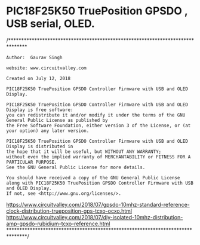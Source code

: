 PIC18F25K50 TruePosition GPSDO , USB serial, OLED.
===
/*******************************************************************************
    
    Author:  Gaurav Singh
    
    website: www.circuitvalley.com 
    
    Created on July 12, 2018
    
    PIC18F25K50 TruePosition GPSDO Controller Firmware with USB and OLED Display.

    PIC18F25K50 TruePosition GPSDO Controller Firmware with USB and OLED Display is free software: 
    you can redistribute it and/or modify it under the terms of the GNU General Public License as published by
    the Free Software Foundation, either version 3 of the License, or (at your option) any later version.

    PIC18F25K50 TruePosition GPSDO Controller Firmware with USB and OLED Display is distributed in 
    the hope that it will be useful, but WITHOUT ANY WARRANTY; 
    without even the implied warranty of MERCHANTABILITY or FITNESS FOR A PARTICULAR PURPOSE.  
    See the GNU General Public License for more details.

    You should have received a copy of the GNU General Public License
    along with PIC18F25K50 TruePosition GPSDO Controller Firmware with USB and OLED Display. 
    If not, see <http://www.gnu.org/licenses/>.
https://www.circuitvalley.com/2018/07/gpsdo-10mhz-standard-reference-clock-distribution-trueposition-gps-tcxo-ocxo.html
https://www.circuitvalley.com/2018/07/diy-isolated-10mhz-distribution-amp-gpsdo-rubidium-tcxo-reference.html
*******************************************************************************/


